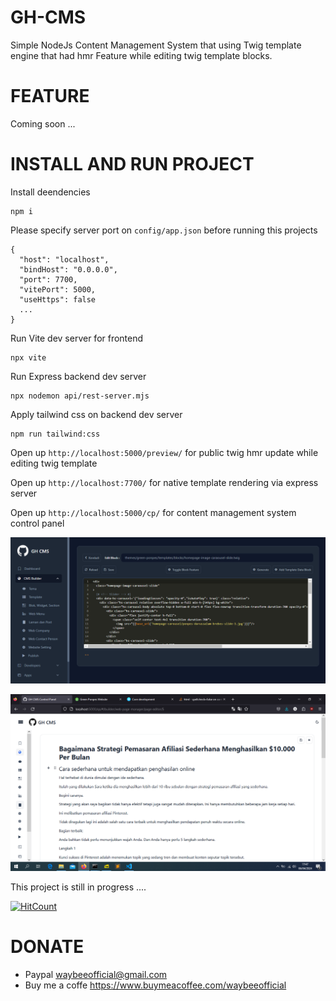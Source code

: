 # GH-CMS

Simple NodeJs Content Management System that using Twig template engine that had hmr Feature while editing twig template blocks.

# FEATURE

Coming soon ...

# INSTALL AND RUN PROJECT

Install deendencies

```
npm i
```

Please specify server port on `config/app.json` before running this projects

```
{
  "host": "localhost",
  "bindHost": "0.0.0.0",
  "port": 7700,
  "vitePort": 5000,
  "useHttps": false
  ...
}

```

Run Vite dev server for frontend

```
npx vite
```

Run Express backend dev server

```
npx nodemon api/rest-server.mjs
```

Apply tailwind css on backend dev server

```
npm run tailwind:css
```

Open up `http://localhost:5000/preview/` for public twig hmr update while editing twig template

Open up `http://localhost:7700/` for native template rendering via express server

Open up `http://localhost:5000/cp/` for content management system control panel

![GH-CMS Control Panel](wiki/images/gh-cms-cp.PNG?raw=true "cp")

![GH-CMS Control Panel](wiki/images/ss-page-editor.PNG?raw=true "Page editor with block feature")

This project is still in progress ....

[![HitCount](https://hits.dwyl.com/cristminix/gh-cms.svg?style=flat)](http://hits.dwyl.com/cristminix/gh-cms)

# DONATE

- Paypal waybeeofficial@gmail.com
- Buy me a coffe https://www.buymeacoffee.com/waybeeofficial
